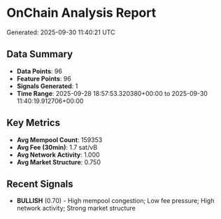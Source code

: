 # OnChain Analysis Report
Generated: 2025-09-30 11:40:21 UTC

## Data Summary
- **Data Points**: 96
- **Feature Points**: 96
- **Signals Generated**: 1
- **Time Range**: 2025-09-28 18:57:53.320380+00:00 to 2025-09-30 11:40:19.912706+00:00

## Key Metrics
- **Avg Mempool Count**: 159353
- **Avg Fee (30min)**: 1.7 sat/vB
- **Avg Network Activity**: 1.000
- **Avg Market Structure**: 0.750

## Recent Signals
- **BULLISH** (0.70) - High mempool congestion; Low fee pressure; High network activity; Strong market structure
